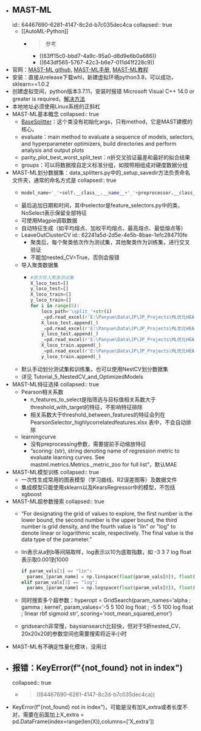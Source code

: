 - ## MAST-ML
  id:: 64467690-6281-4147-8c2d-b7c035dec4ca
  collapsed:: true
	- [[AutoML-Python]]
		- >参考
			- ((63ff15c0-bbd7-4a9c-95a0-d8d9e6b0a686))
			- ((643df565-5767-42c3-b6e7-011d41f228c9))
- 官网：[MAST-ML github](https://github.com/uw-cmg/MAST-ML), [MAST-ML手册](https://mastmldocs.readthedocs.io/en/latest/), [MAST-ML教程](https://mastmldocs.readthedocs.io/en/latest/0_5_tutorials.html#mast-ml-tutorials)
- 安装：直接从release下载whl，新建虚拟环境python3.8，可以成功，sklearn==1.0.2
- 创建虚拟空间，python版本3.7.11，安装时报错 Microsoft Visual C++ 14.0 or greater is required，[解决方法](https://zhuanlan.zhihu.com/p/165008313)
- 本地地址必须使用Linux系统的正斜杠
- MAST-ML基本概念
  collapsed:: true
	- [BaseSplitter](https://mastmldocs.readthedocs.io/en/latest/api/mastml.data_splitters.BaseSplitter.html?highlight=evaluate#basesplitter)：这个类没有初始化args，只有method，它是MAST建模的核心。
	- evaluate：main method to evaluate a sequence of models, selectors, and hyperparameter optimizers, build directories and perform analysis and output plots
	- parity_plot_best_worst_split_test：n折交叉验证最差和最好的拟合结果
	- groups：可以将数据按自定义标准分组，如按照相组成对硬度数据分组
- MAST-ML划分数据集：data_splitters.py中的_setup_savedir方法负责命名文件夹，通常的命名方式是
  collapsed:: true
	- ``` python
	  model_name+'_'+self.__class__.__name__+'_'+preprocessor.__class__.__name__+'_'+selector.__class__.__name__
	  
	  ```
	- 最后追加日期和时间，其中selector是feature_selectors.py中的类，NoSelect表示保留全部特征
	- 可使用Magpie调取数据
	- 自动特征生成（如平均熔点、加权平均熔点、最高熔点、最低熔点等）
	- LeaveOutClusterCV
	  id:: 62241a5d-2d5e-4e5b-8bae-1efc284710fe
		- 聚类后，每个聚类依次作为测试集，其他聚类作为训练集，进行交叉验证
		- 不能加nested_CV=True，否则会报错
	- 导入聚类数据集
		- ``` python
		  #依次导入聚类测试集
		  X_loco_test=[]
		  y_loco_test=[]
		  X_loco_train=[]
		  y_loco_train=[]
		  for i in range(5):
		      loco_path='\split_'+str(i)
		      _=pd.read_excel(r'E:\Panyue\Data\JP\JP_Projects\ML优化HEAs性能\第四章\results\no_pesudo_labels'+loco_path+'\data_preprocessed_test.xlsx',index_col=0)
		      X_loco_test.append(_)
		      _=pd.read_excel(r'E:\Panyue\Data\JP\JP_Projects\ML优化HEAs性能\第四章\results\no_pesudo_labels'+loco_path+'\y_test.xlsx')
		      y_loco_test.append(_)
		      _=pd.read_excel(r'E:\Panyue\Data\JP\JP_Projects\ML优化HEAs性能\第四章\results\no_pesudo_labels'+loco_path+'\data_preprocessed_train.xlsx',index_col=0)
		      X_loco_train.append(_)
		      _=pd.read_excel(r'E:\Panyue\Data\JP\JP_Projects\ML优化HEAs性能\第四章\results\no_pesudo_labels'+loco_path+'\y_train.xlsx')
		      y_loco_train.append(_)
		  
		  ```
	- 默认手动划分测试集和训练集，也可以使用NestCV划分数据集
	- 详见 Tutorial_5_NestedCV_and_OptimizedModels
- MAST-ML特征选择
  collapsed:: true
	- Pearson相关系数
		- n_features_to_select是指筛选与目标值相关系数大于threshold_with_target的特征，不影响特征排除
		- 相关系数大于threshold_between_features的特征会列在 PearsonSelector_highlycorrelatedfeatures.xlsx 表中，不会自动排除
	- learningcurve
		- 没有preprocessing参数，需要提前手动缩放特征
		- “scoring: (str), string denoting name of regression metric to evaluate learning curves. See mastml.metrics.Metrics._metric_zoo for full list”，默认MAE
- MAST-ML模型训练
  collapsed:: true
	- 一次性生成常用的图表模型（学习曲线、R2误差图等）及数据文件
	- 集成模型只能使用sklearn以及KearsRegressor中的模型，不包括xgboost
- MAST-ML超参数搜索
  collapsed:: true
	- “For designating the grid of values to explore, the first number is the lower bound, the second number is the upper bound, the third number is grid density, and the fourth value is "lin" or "log" to denote linear or logarithmic scale, respectively. The final value is the data type of the parameter.”
	- lin表示从a到b等间隔取样，log表示以10为底取指数，如 -3 3 7 log float表示取0.001到1000
	  
	  
	  ``` python
	  if param_vals[3] == "lin":
	    params_[param_name] = np.linspace(float(param_vals[0]), float(param_vals[1]), num=int(param_vals[2]), dtype=dtype)
	  elif param_vals[3] == "log":
	    params_[param_name] = np.logspace(float(param_vals[0]), float(param_vals[1]), num=int(param_vals[2]), dtype=dtype)
	  
	  ```
	- 同时搜索多个超参数：hyperopt = GridSearch(param_names='alpha ; gamma ; kernel', param_values='-5 5 100 log float ; -5 5 100 log float ; linear rbf sigmoid str', scoring='root_mean_squared_error')
	- gridsearch非常慢，baysiansearch比较快，但对于5折nested_CV、20x20x20的参数空间也需要搜索将近半小时
- MAST-ML有不确定性量化模块，没用过
- ## 报错：KeyError(f"{not_found} not in index")
  collapsed:: true
	- > ((64467690-6281-4147-8c2d-b7c035dec4ca))
- KeyError(f"{not_found} not in index")，可能是没有加X_extra或者长度不对，需要在前面加上X_extra = pd.DataFrame(index=range(len(X)),columns=['X_extra'])